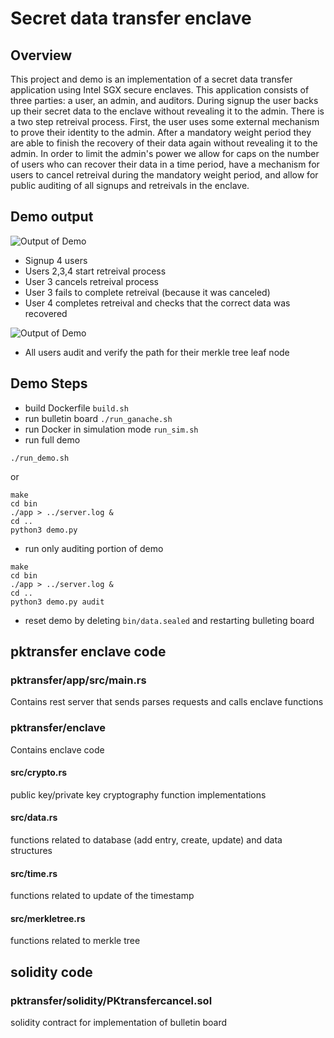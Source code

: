 # Secret data transfer enclave

## Overview
This project and demo is an implementation of a secret data transfer application using Intel SGX secure enclaves. This application consists of three parties: a user, an admin, and auditors. During signup the user backs up their secret data to the enclave without revealing it to the admin. There is a two step retreival process. First, the user uses some external mechanism to prove their identity to the admin. After a mandatory weight period they are able to finish the recovery of their data again without revealing it to the admin. In order to limit the admin's power we allow for caps on the number of users who can recover their data in a time period, have a mechanism for users to cancel retreival during the mandatory weight period, and allow for public auditing of all signups and retreivals in the enclave.

## Demo output
![Output of Demo](/pktransfer/pktransfer/docs/demo1.png?raw=true)
* Signup 4 users
* Users 2,3,4 start retreival process
* User 3 cancels retreival process
* User 3 fails to complete retreival (because it was canceled)
* User 4 completes retreival and checks that the correct data was recovered

![Output of Demo](/pktransfer/pktransfer/docs/demo2.png?raw=true)
* All users audit and verify the path for their merkle tree leaf node

## Demo Steps
* build Dockerfile `build.sh`
* run bulletin board `./run_ganache.sh`
* run Docker in simulation mode `run_sim.sh`
* run full demo
```
./run_demo.sh
```
or
```
make
cd bin
./app > ../server.log &
cd ..
python3 demo.py
```
* run only auditing portion of demo
```
make
cd bin
./app > ../server.log &
cd ..
python3 demo.py audit
```




* reset demo by deleting `bin/data.sealed` and restarting bulleting board

## pktransfer enclave code
### pktransfer/app/src/main.rs
Contains rest server that sends parses requests and calls enclave functions

### pktransfer/enclave
Contains enclave code

#### src/crypto.rs
public key/private key cryptography function implementations

#### src/data.rs
functions related to database (add entry, create, update) and data structures

#### src/time.rs
functions related to update of the timestamp

#### src/merkletree.rs
functions related to merkle tree

## solidity code
### pktransfer/solidity/PKtransfercancel.sol
solidity contract for implementation of bulletin board
